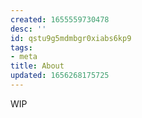 ```yaml
---
created: 1655559730478
desc: ''
id: qstu9g5mdmbgr0xiabs6kp9
tags:
- meta
title: About
updated: 1656268175725
---
```

   
WIP